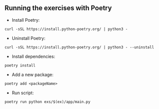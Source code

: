 ## Running the exercises with Poetry

- Install Poetry:

```
curl -sSL https://install.python-poetry.org/ | python3 -
```

- Uninstall Poetry:

```
curl -sSL https://install.python-poetry.org/ | python3 - --uninstall
```

- Install dependencies:

```
poetry install
```

- Add a new package:

```
poetry add <packageName>
```

- Run script:

```
poetry run python exs/$(ex)/app/main.py
```
